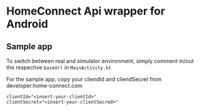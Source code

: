 # HomeConnect Api wrapper for Android

## Sample app

To switch between real and simulator environment, simply comment in/out the respective `baseUrl` in `MainActivity.kt`

For the sample app, copy your cliendId and cliendSecret from developer.home-connect.com

```
clientId="<insert-your-clientId>"
clientSecret="<insert-your-clientSecred>"
```